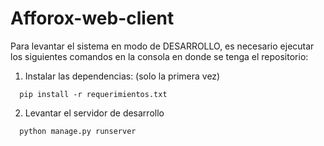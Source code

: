 # Afforox-web-client

Para levantar el sistema en modo de DESARROLLO, es necesario ejecutar los siguientes comandos en la consola en donde se tenga el repositorio:

1. Instalar las dependencias: (solo la primera vez)
```
  pip install -r requerimientos.txt
```
2. Levantar el servidor de desarrollo
```
  python manage.py runserver
```